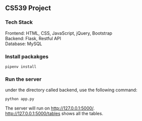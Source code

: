 ## CS539 Project
### Tech Stack
Frontend: HTML, CSS, JavaScript, jQuery, Bootstrap<br>
Backend: Flask, Restful API <br>
Database: MySQL <br>

### Install packakges
```
pipenv install
```

### Run the server
under the directory called backend, use the following command:
```
python app.py
```
The server will run on http://127.0.0.1:5000/. <br>
http://127.0.0.1:5000/tables shows all the tables.
